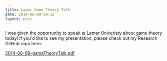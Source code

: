 ```yaml
---
title: Lamar Game Theory Talk
date: 2014-06-09 09:12
layout: post
---
```


I was given the opportunity to speak at Lamar Univeristy about game theory
today! If you'd like to see my presentation, please check out my Research
GitHub repo here:

[2014-06-09-gameTheoryTalk.pdf][1]

[1]: https://github.com/StevenClontz/Research/blob/690b7b53d57f4fc357c7f8d1ee6d5fb53e85eb4f/miscellaneous/unorganized/2014-06-09-gameTheoryTalk.pdf?raw=true